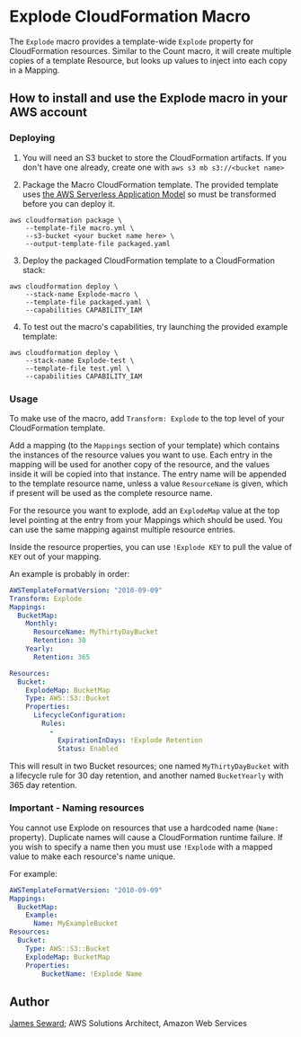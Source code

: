 # Explode CloudFormation Macro

The `Explode` macro provides a template-wide `Explode` property for CloudFormation resources. Similar to the Count macro, it will create multiple copies of a template Resource, but looks up values to inject into each copy in a Mapping.

## How to install and use the Explode macro in your AWS account

### Deploying

1. You will need an S3 bucket to store the CloudFormation artifacts. If you don't have one already, create one with `aws s3 mb s3://<bucket name>`

2. Package the Macro CloudFormation template. The provided template uses [the AWS Serverless Application Model](https://aws.amazon.com/about-aws/whats-new/2016/11/introducing-the-aws-serverless-application-model/) so must be transformed before you can deploy it.

```shell
aws cloudformation package \
    --template-file macro.yml \
    --s3-bucket <your bucket name here> \
    --output-template-file packaged.yaml
```

3. Deploy the packaged CloudFormation template to a CloudFormation stack:

```shell
aws cloudformation deploy \
    --stack-name Explode-macro \
    --template-file packaged.yaml \
    --capabilities CAPABILITY_IAM
```

4. To test out the macro's capabilities, try launching the provided example template:

```shell
aws cloudformation deploy \
    --stack-name Explode-test \
    --template-file test.yml \
    --capabilities CAPABILITY_IAM
```

### Usage

To make use of the macro, add `Transform: Explode` to the top level of your CloudFormation template.

Add a mapping (to the `Mappings` section of your template) which contains the instances of the resource values you want to use. Each entry in the mapping will be used for another copy of the resource, and the values inside it will be copied into that instance. The entry name will be appended to the template resource name, unless a value `ResourceName` is given, which if present will be used as the complete resource name.

For the resource you want to explode, add an `ExplodeMap` value at the top level pointing at the entry from your Mappings which should be used. You can use the same mapping against multiple resource entries.

Inside the resource properties, you can use `!Explode KEY` to pull the value of `KEY` out of your mapping.

An example is probably in order:

```yaml
AWSTemplateFormatVersion: "2010-09-09"
Transform: Explode
Mappings:
  BucketMap:
    Monthly:
      ResourceName: MyThirtyDayBucket
      Retention: 30
    Yearly:
      Retention: 365

Resources:
  Bucket:
    ExplodeMap: BucketMap
    Type: AWS::S3::Bucket
    Properties:
      LifecycleConfiguration:
        Rules:
          -
            ExpirationInDays: !Explode Retention
            Status: Enabled
```

This will result in two Bucket resources; one named `MyThirtyDayBucket` with a
lifecycle rule for 30 day retention, and another named `BucketYearly` with 365
day retention.

### Important - Naming resources

You cannot use Explode on resources that use a hardcoded name (`Name:`
property). Duplicate names will cause a CloudFormation runtime failure.
If you wish to specify a name then you must use `!Explode` with a mapped value
to make each resource's name unique.

For example:

```yaml
AWSTemplateFormatVersion: "2010-09-09"
Mappings:
  BucketMap:
    Example:
      Name: MyExampleBucket
Resources:
  Bucket:
    Type: AWS::S3::Bucket
    ExplodeMap: BucketMap
    Properties:
        BucketName: !Explode Name
```

## Author

[James Seward](https://github.com/jamesoff); AWS Solutions Architect, Amazon Web Services
